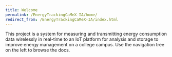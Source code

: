 ```yaml
---
title: Welcome
permalink: /EnergyTrackingCaMeX-IA/home/
redirect_from: /EnergyTrackingCaMeX-IA/index.html
---
```


This project is a system for measuring and transmitting energy consumption data wirelessly in real-time to an IoT platform for analysis and storage to improve energy management on a college campus.
Use the navigation tree on the left to browse the docs. 
